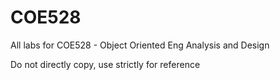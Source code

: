 # COE528

All labs for COE528 - Object Oriented Eng Analysis and Design

Do not directly copy, use strictly for reference
